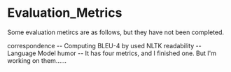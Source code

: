 # Evaluation_Metrics
Some evaluation metircs are as follows, but they have not been completed.

correspondence -- Computing BLEU-4 by used NLTK
readability -- Language Model
humor -- It has four metrics, and I finished one. But I'm working on them......
